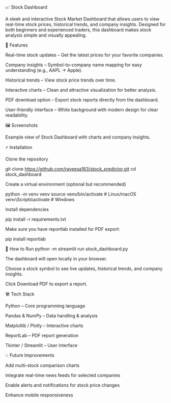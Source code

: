 📈 Stock Dashboard

A sleek and interactive Stock Market Dashboard that allows users to view real-time stock prices, historical trends, and company insights. Designed for both beginners and experienced traders, this dashboard makes stock analysis simple and visually appealing.

🚀 Features

Real-time stock updates – Get the latest prices for your favorite companies.

Company insights – Symbol-to-company name mapping for easy understanding (e.g., AAPL → Apple).

Historical trends – View stock price trends over time.

Interactive charts – Clean and attractive visualization for better analysis.

PDF download option – Export stock reports directly from the dashboard.

User-friendly interface – White background with modern design for clear readability.

🖼️ Screenshots


Example view of Stock Dashboard with charts and company insights.

⚡ Installation

Clone the repository

git clone https://github.com/rayeesa163/stock_predictor.git
cd stock_dashboard


Create a virtual environment (optional but recommended)

python -m venv venv
source venv/bin/activate  # Linux/macOS
venv\Scripts\activate     # Windows


Install dependencies

pip install -r requirements.txt


Make sure you have reportlab installed for PDF export:

pip install reportlab

🏃 How to Run
python -m streamlit run stock_dashboard.py



The dashboard will open locally in your browser.

Choose a stock symbol to see live updates, historical trends, and company insights.

Click Download PDF to export a report.

🛠️ Tech Stack

Python – Core programming language

Pandas & NumPy – Data handling & analysis

Matplotlib / Plotly – Interactive charts

ReportLab – PDF report generation

Tkinter / Streamlit – User interface

💡 Future Improvements

Add multi-stock comparison charts

Integrate real-time news feeds for selected companies

Enable alerts and notifications for stock price changes

Enhance mobile responsiveness
